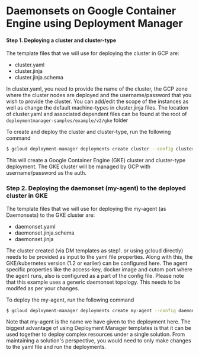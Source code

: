 # Daemonsets on Google Container Engine using Deployment Manager

#### Step 1. Deploying a cluster and cluster-type

The template files that we will use for deploying the cluster in GCP are:

 - cluster.yaml
 - cluster.jinja
 - cluster.jinja.schema

In cluster.yaml, you need to provide the name of the cluster, the GCP zone
where the cluster nodes are deployed and the username/password that you wish
to provide the cluster. You can add/edit the scope of the instances as well
as change the default machine-types in cluster.jinja files. The location of
cluster.yaml and associated dependent files can be found at the root of
`deploymentmanager-samples/example/v2/gke` folder

To create and deploy the cluster and cluster-type, run the following command

```sh
$ gcloud deployment-manager deployments create cluster --config cluster.yaml
```


This will create a Google Container Engine (GKE) cluster and cluster-type
deployment. The GKE cluster will be managed by GCP with username/password
as the auth.


### Step 2. Deploying the daemonset (my-agent) to the deployed cluster in GKE

The template files that we will use for deploying the my-agent (as Daemonsets)
to the GKE cluster are:

 - daemonset.yaml
 - daemonset.jinja.schema
 - daemonset.jinja

The cluster created (via DM templates as step1. or using gcloud directly)
needs to be provided as input to the yaml file properties. Along with this,
the GKE/kubernetes version (1.2 or earlier) can be configured here.
The agent specific properties like the access-key, docker image and cutom port
where the agent runs, also is configured as a part of the config file.
Please note that this example uses a generic daemonset topology. This needs to
be modifed as per your changes.

To deploy the my-agent, run the following command
```sh
$ gcloud deployment-manager deployments create my-agent --config daemonset.yaml
```

Note that my-agent is the name we have given to the deployment here.
The biggest advantage of using Deployment Manager templates is that it can be
used together to deploy complex resources under a single solution.
From maintaining a solution's perspective, you would need to only make changes
to the yaml file and run the deployments.
